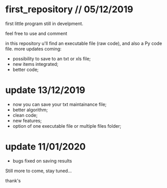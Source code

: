 # first_repository // 05/12/2019
first little program still in develpment.

feel free to use and comment

in this repository u'll find an executable file (raw code), and also a Py code file.
more updates coming:
- possibility to save to an txt or xls file;
- new items integrated;
- better code;

# update 13/12/2019
- now you can save your txt maintainance file;
- better algorithm;
- clean code;
- new features;
- option of one executable file or multiple files folder;

# update 11/01/2020
- bugs fixed on saving results

Still more to come, stay tuned...

thank's
